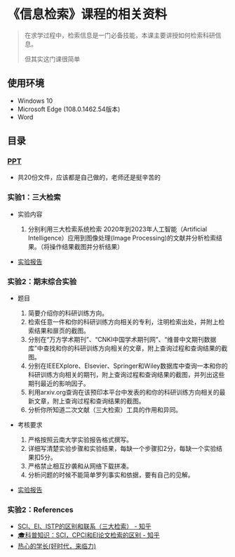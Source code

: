# 《信息检索》课程的相关资料

> 在求学过程中，检索信息是一门必备技能，本课主要讲授如何检索科研信息。
>
> 但其实这门课很简单

## 使用环境

* Windows 10
* Microsoft Edge (108.0.1462.54版本)
* Word

## 目录

### [PPT](https://pan.quark.cn/s/1337018208bf)

* 共20份文件，应该都是自己做的，老师还是挺辛苦的

### 实验1：三大检索

* 实验内容

  1. 分别利用三大检索系统检索 2020年到2023年人工智能（Artificial Intelligence）应用到图像处理(Image Processing)的文献并分析检索结果。（将操作结果截图并分析结果）

* [实验报告](https://pan.quark.cn/s/71f98bc8a8b0)

### 实验2：期末综合实验

* 题目

  1. 简要介绍你的科研训练方向。
  2. 检索任意一件和你的科研训练方向相关的专利，注明检索出处，并附上检索结果和扉页的截图。
  3. 分别在“万方学术期刊”、“CNKI中国学术期刊网”、“维普中文期刊数据库”中查找和你的科研训练方向相关的文章，附上查询过程和查询结果的截图。
  4. 分别在IEEEXplore、Elsevier、Springer和Wiley数据库中查询一本和你的科研训练方向相关的期刊，附上查询过程和查询结果的截图，并列出这些期刊最近的影响因子。
  5. 利用arxiv.org查询在该预印本平台中发表的和你的科研训练方向相关的最新文章，附上查询过程和查询结果的截图。
  6. 分析你所知道二次文献（三大检索）工具的作用和异同。

* 考核要求

  1. 严格按照云南大学实验报告格式撰写。
  2. 详细写清楚实验步骤和实验结果，每缺一个步骤扣2分，每缺一个实验结果扣5分。
  3. 严格禁止相互抄袭和从网络下载拼凑。
  4. 分析问题的时候不能简单罗列事实和依据，要有自己的见解。

* [实验报告](https://pan.quark.cn/s/71f98bc8a8b0)

### 实验2：References

* [SCI、EI、ISTP的区别和联系（三大检索） - 知乎](https://zhuanlan.zhihu.com/p/561437373)
* [🎓科普知识：SCI，CPCI和EI论文检索的区别 - 知乎](https://zhuanlan.zhihu.com/p/582161055)
* [热心的学长(好时代，来临力)](https://github.com/AlphaGogoo/YNU-XXXY-Homework-Experience/tree/main/%E4%BF%A1%E6%81%AF%E6%A3%80%E7%B4%A2)
